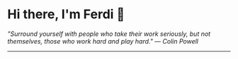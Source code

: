<h1>Hi there, I'm Ferdi 👋</h1>

<p><em>
  "Surround yourself with people who take their work seriously, but not themselves, those who work hard and play hard." — Colin Powell
</em></p>

---
